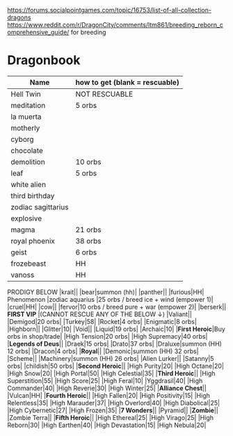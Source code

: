 https://forums.socialpointgames.com/topic/16753/list-of-all-collection-dragons 
https://www.reddit.com/r/DragonCity/comments/ltm861/breeding_reborn_comprehensive_guide/ for breeding
# Dragonbook

| Name| how to get (blank = rescuable) |
| --- |  --- | 
|Hell Twin|NOT RESCUABLE|
|meditation|5 orbs|
|la muerta||
|motherly||
|cyborg||
|chocolate||
|demolition|10 orbs|
|leaf|5 orbs|
|white alien||
|third birthday||
|zodiac sagittarius||
|explosive||
|magma|21 orbs|
|royal phoenix|38 orbs|
|geist|6 orbs|
|frozebeast| HH|
|vanoss| HH| 
PRODIGY BELOW
|krait||
|bear|summon (hh)|
|panther||
|furious|HH|
Phenomenon
|zodiac aquarius |25 orbs / breed ice + wind (empower 1)|
|cruel|HH|
|cow||
|fervor|10 orbs / breed pure + war (empower 2)|
|berserk||
**FIRST VIP** |(CANNOT RESCUE ANY OF THE BELOW &#8595;) 
|Valiant||
|Demigod|20 orbs|
|Turkey|58|
|Rocket|4 orbs|
|Enigmatic|8 orbs|
|Highborn||
|Glitter|10|
|Void||
|Liquid|19 orbs|
|Archaic|10|
|**First Heroic**|Buy orbs in shop/trade|
|High Tension|20 orbs|
|High Supremacy|40 orbs|
|**Legends of Deus**||
|Draek|15 orbs|
|Drato|37 orbs|
|Draluxe|summon (HH) 12 orbs|
|Dracon|4 orbs|
|**Royal**||
|Demonic|summon (HH) 32 orbs|
|Scheme||
|Machinery|summon (HH) 26 orbs|
|Alien Lurker||
|Satanny|5 orbs|
|childish|50 orbs|
|**Second Heroic**||
|High Purity|20|
|High Octane|20|
|High Snow|20|
|High Portal|50|
|High Celestial|35|
|**Third Heroic**||
|High Superstition|55|
|High Score|25|
|High Feral|10|
|Yggdrasil|40|
|High Commander|40|
|High Reverie|30|
|High Winter|25|
|**Alliance Chest**||
|Vulcan|HH|
|**Fourth Heroic**||
|High Fallen|20|
|High Positivity|15|
|High Relentless|35|
|High Marauder|37|
|High Overlord|40|
|High Diabolical|25|
|High Cybernetic|27|
|High Frozen|35|
|**7 Wonders**||
|Pyramid||
|**Zombie**||
|Zombie Terra||
|**Fifth Heroic**||
|High Ethereal|25|
|High Virago|25|
|High Reborn|30|
|High Earthen|40|
|High Devastation|15|
|High Nebula|20|

